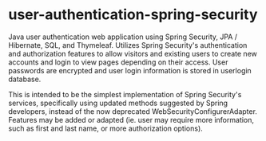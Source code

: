 # user-authentication-spring-security
Java user authentication web application using Spring Security, JPA / Hibernate, SQL, and Thymeleaf. Utilizes Spring Security's authentication and authorization features to allow visitors and existing users to create new accounts and login to view pages depending on their access. User passwords are encrypted and user login information is stored in userlogin database. 

This is intended to be the simplest implementation of Spring Security's services, specifically using updated methods suggested by Spring developers, instead of the now deprecated WebSecurityConfigurerAdapter. Features may be added or adapted (ie. user may require more information, such as first and last name, or more authorization options). 

